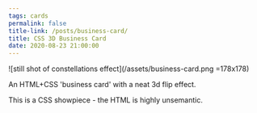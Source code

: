 ```yaml
---
tags: cards
permalink: false
title-link: /posts/business-card/
title: CSS 3D Business Card
date: 2020-08-23 21:00:00
---
```

![still shot of constellations effect](/assets/business-card.png =178x178)

An HTML+CSS 'business card' with a neat 3d flip effect.

This is a CSS showpiece - the HTML is highly unsemantic.